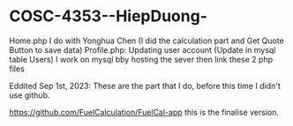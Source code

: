 # COSC-4353--HiepDuong-
Home.php I do with Yonghua Chen (I did the calculation part and Get Quote Button to save data)
Profile.php: Updating user account (Update in mysql table Users)
I work on mysql bby hosting the sever then link these 2 php files

Eddited Sep 1st, 2023:
These are the part that I do, before this time I didn't use github.

https://github.com/FuelCalculation/FuelCal-app this is the finalise version.
